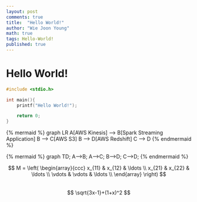 ```yaml
---
layout: post
comments: true
title:  "Hello World!"
author: "Wie Joon Young"
math: true
tags: Hello-World!
published: true
---
```


Hello World!
=========

```c++
#include <stdio.h>

int main(){
    printf("Hello World!");

	return 0;
}
```
{% mermaid %}
graph LR
A[AWS Kinesis] --> B[Spark Streaming Application]
B --> C[AWS S3]
B --> D[AWS Redshift]
C --> D
{% endmermaid %}

{% mermaid %}
graph TD;
    A-->B;
    A-->C;
    B-->D;
    C-->D;
{% endmermaid %}

$$
M = \left( \begin{array}{ccc}
x_{11} & x_{12} & \ldots \\
x_{21} & x_{22} & \ldots \\
\vdots & \vdots & \ldots \\
\end{array} \right)
$$
<br/>
$$
\sqrt{3x-1}+(1+x)^2
$$
